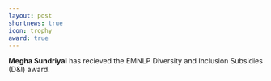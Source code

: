 ```yaml
---
layout: post
shortnews: true
icon: trophy
award: true
---
```


<b>Megha Sundriyal</b> has recieved the EMNLP Diversity and Inclusion Subsidies (D&I) award.